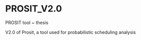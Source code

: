 # PROSIT_V2.0
PROSIT tool ~ thesis

V2.0 of Prosit, a tool used for probabilistic scheduling analysis
